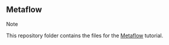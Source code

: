 ## Metaflow

>[!NOTE]
>This repository folder contains the files for the [Metaflow](https://gke-ai-labs.dev/docs/tutorials/frameworks-and-pipelines/Metaflow/) tutorial.
